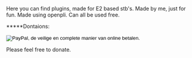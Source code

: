 Here you can find plugins, made for E2 based stb's. Made by me, just for fun.
Made using openpli. Can all be used free.

*****Dontaions:
<form action="https://www.paypal.com/cgi-bin/webscr" method="post">
<input type="hidden" name="cmd" value="_donations">
<input type="hidden" name="business" value="Z99BXFYUATVQ6">
<input type="hidden" name="lc" value="NL">
<input type="hidden" name="item_name" value="plugins">
<input type="hidden" name="currency_code" value="EUR">
<input type="hidden" name="bn" value="PP-DonationsBF:btn_donate_LG.gif:NonHostedGuest">
<input type="image" src="https://www.paypalobjects.com/nl_NL/NL/i/btn/btn_donate_LG.gif" border="0" name="submit" alt="PayPal, de veilige en complete manier van online betalen.">
<img alt="" border="0" src="https://www.paypalobjects.com/nl_NL/i/scr/pixel.gif" width="1" height="1">
</form>

Please feel free to donate.